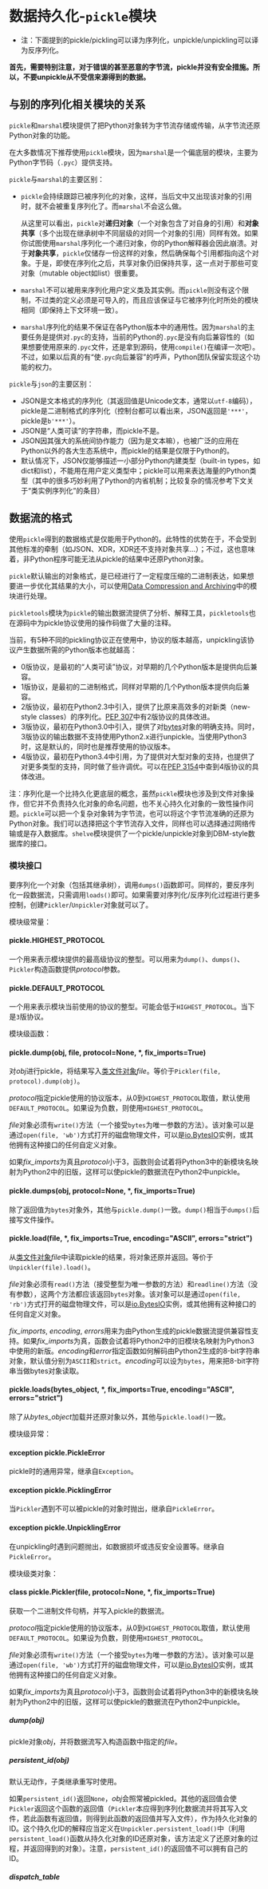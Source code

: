 # 数据持久化-`pickle`模块

* 注：下面提到的pickle/pickling可以译为序列化，unpickle/unpickling可以译为反序列化。

**首先，需要特别注意，对于错误的甚至恶意的字节流，pickle并没有安全措施。所以，不要unpickle从不受信来源得到的数据。**

## 与别的序列化相关模块的关系

`pickle`和`marshal`模块提供了把Python对象转为字节流存储或传输，从字节流还原Python对象的功能。

在大多数情况下推荐使用`pickle`模块，因为`marshal`是一个偏底层的模块，主要为Python字节码（`.pyc`）提供支持。

`pickle`与`marshal`的主要区别：

* `pickle`会持续跟踪已被序列化的对象，这样，当后文中又出现该对象的引用时，就不会被重复序列化了。而`marshal`不会这么做。

    从这里可以看出，`pickle`对**递归对象**（一个对象包含了对自身的引用）和**对象共享**（多个出现在继承树中不同层级的对同一个对象的引用）同样有效。如果你试图使用`marshal`序列化一个递归对象，你的Python解释器会因此崩溃。对于**对象共享**，`pickle`仅储存一份这样的对象，然后确保每个引用都指向这个对象。于是，即使在序列化之后，共享对象仍旧保持共享，这一点对于那些可变对象（mutable object如list）很重要。
    
* `marshal`不可以被用来序列化用户定义类及其实例。而`pickle`则没有这个限制，不过类的定义必须是可导入的，而且应该保证与它被序列化时所处的模块相同（即保持上下文环境一致）。

* `marshal`序列化的结果不保证在各Python版本中的通用性。因为`marshal`的主要任务是提供对`.pyc`的支持，当前的Python的`.pyc`是没有向后兼容性的（如果想要使用原来的`.pyc`文件，还是拿到源码，使用`compile()`在编译一次吧）。不过，如果以后真的有“使`.pyc`向后兼容”的呼声，Python团队保留实现这个功能的权力。

`pickle`与`json`的主要区别：

* JSON是文本格式的序列化（其返回值是Unicode文本，通常以`utf-8`编码），pickle是二进制格式的序列化（控制台都可以看出来，JSON返回是`'***'`，pickle是`b'***'`）。
* JSON是“人类可读”的字符串，而pickle不是。
* JSON因其强大的系统间协作能力（因为是文本嘛），也被广泛的应用在Python以外的各大生态系统中，而pickle的结果是仅限于Python的。
* 默认情况下，JSON仅能够描述一小部分Python内建类型（built-in types，如dict和list），不能用在用户定义类型中；pickle可以用来表达海量的Python类型（其中的很多巧妙利用了Python的内省机制；比较复杂的情况参考下文关于“类实例序列化”的条目）

## 数据流的格式

使用`pickle`得到的数据格式是仅能用于Python的。此特性的优势在于，不会受到其他标准的牵制（如JSON、XDR，XDR还不支持对象共享…）；不过，这也意味着，非Python程序可能无法从pickle的结果中还原Python对象。

`pickle`默认输出的对象格式，是已经进行了一定程度压缩的二进制表达，如果想要进一步优化其结果的大小，可以使用[Data Compression and Archiving](https://docs.python.org/3.4/library/archiving.html)中的模块进行处理。

`pickletools`模块为`pickle`的输出数据流提供了分析、解释工具，`pickletools`也在源码中为pickle协议使用的操作码做了大量的注释。

当前，有5种不同的pickling协议正在使用中，协议的版本越高，unpickling该协议产生数据所需的Python版本也就越高：

* 0版协议，是最初的“人类可读”协议，对早期的几个Python版本是提供向后兼容。
* 1版协议，是最初的二进制格式，同样对早期的几个Python版本提供向后兼容。
* 2版协议，最初在Python2.3中引入，提供了比原来高效多的对新类（new-style classes）的序列化。[PEP 307](http://legacy.python.org/dev/peps/pep-0307/)中有2版协议的具体改进。
* 3版协议，最初在Python3.0中引入，提供了对[bytes](https://docs.python.org/3.4/library/functions.html#bytes)对象的明确支持。同时，3版协议的输出数据不支持使用Python2.x进行unpickle。当使用Python3时，这是默认的，同时也是推荐使用的协议版本。
* 4版协议，最初在Python3.4中引用，为了提供对大型对象的支持，也提供了对更多类型的支持，同时做了些许调优。可以在[PEP 3154](http://legacy.python.org/dev/peps/pep-3154/)中查到4版协议的具体改进。

注：序列化是一个比持久化更底层的概念，虽然`pickle`模块也涉及到文件对象操作，但它并不负责持久化对象的命名问题，也不关心持久化对象的一致性操作问题。`pickle`可以把一个复杂对象转为字节流，也可以将这个字节流准确的还原为Python对象。我们可以选择把这个字节流存入文件，同样也可以选择通过网络传输或是存入数据库。`shelve`模块提供了一个pickle/unpickle对象到DBM-style数据库的接口。

### 模块接口

要序列化一个对象（包括其继承树），调用`dumps()`函数即可。同样的，要反序列化一段数据流，只需调用`loads()`即可。如果需要对序列化/反序列化过程进行更多控制，创建`Pickler`/`Unpickler`对象就可以了。

模块级常量：

#### pickle.HIGHEST_PROTOCOL

一个用来表示模块提供的最高级协议的整型。可以用来为`dump()`、`dumps()`、`Pickler`构造函数提供*protocol*参数。

#### pickle.DEFAULT_PROTOCOL

一个用来表示模块当前使用的协议的整型。可能会低于`HIGHEST_PROTOCOL`。当下是`3`版协议。

模块级函数：

#### pickle.dump(obj, file, protocol=None, *, fix_imports=True)

对*obj*进行pickle，将结果写入[类文件对象](https://docs.python.org/3.4/glossary.html#term-file-object)*file*。等价于`Pickler(file, protocol).dump(obj)`。

*protocol*指定pickle使用的协议版本，从0到`HIGHEST_PROTOCOL`取值，默认使用`DEFAULT_PROTOCOL`。如果设为负数，则使用`HIGHEST_PROTOCOL`。

*file*对象必须有`write()`方法（一个接受`bytes`为唯一参数的方法）。该对象可以是通过`open(file, 'wb')`方式打开的磁盘物理文件，可以是[io.BytesIO](https://docs.python.org/3.4/library/io.html#io.BytesIO)实例，或其他拥有这种接口的任何自定义对象。

如果*fix_imports*为真且*protocol*小于3，函数则会试着将Python3中的新模块名映射为Python2中的旧版，这样可以使pickle的数据流在Python2中unpickle。

#### pickle.dumps(obj, protocol=None, *, fix_imports=True)

除了返回值为`bytes`对象外，其他与`pickle.dump()`一致。`dump()`相当于`dumps()`后接写文件操作。

#### pickle.load(file, *, fix_imports=True, encoding="ASCII", errors="strict")

从[类文件对象](https://docs.python.org/3.4/glossary.html#term-file-object)*file*中读取pickle的结果，将对象还原并返回。等价于`Unpickler(file).load()`。

*file*对象必须有`read()`方法（接受整型为唯一参数的方法）和`readline()`方法（没有参数），这两个方法都应该返回`bytes`对象。该对象可以是通过`open(file, 'rb')`方式打开的磁盘物理文件，可以是[io.BytesIO](https://docs.python.org/3.4/library/io.html#io.BytesIO)实例，或其他拥有这种接口的任何自定义对象。

*fix_imports*, *encoding*, *errors*用来为由Python生成的pickle数据流提供兼容性支持。如果*fix_imports*为真，函数会试着将Python2中的旧模块名映射为Python3中使用的新版。*encoding*和*error*指定函数如何解码由Python2生成的8-bit字符串对象，默认值分别为`ASCII`和`strict`。*encoding*可以设为`bytes`，用来把8-bit字符串当做bytes对象读取。

#### pickle.loads(bytes_object, *, fix_imports=True, encoding="ASCII", errors="strict")

除了从*bytes_object*加载并还原对象以外，其他与`pickle.load()`一致。

模块级异常：

#### exception pickle.PickleError

pickle时的通用异常，继承自`Exception`。

#### exception pickle.PicklingError

当`Pickler`遇到不可以被pickle的对象时抛出，继承自`PickleError`。

#### exception pickle.UnpicklingError

在unpickling时遇到问题抛出，如数据损坏或违反安全设置等。继承自`PickleError`。

模块级类对象：

#### class pickle.Pickler(file, protocol=None, *, fix_imports=True)

获取一个二进制文件句柄，并写入pickle的数据流。

*protocol*指定pickle使用的协议版本，从0到`HIGHEST_PROTOCOL`取值，默认使用`DEFAULT_PROTOCOL`。如果设为负数，则使用`HIGHEST_PROTOCOL`。

*file*对象必须有`write()`方法（一个接受`bytes`为唯一参数的方法）。该对象可以是通过`open(file, 'wb')`方式打开的磁盘物理文件，可以是[io.BytesIO](https://docs.python.org/3.4/library/io.html#io.BytesIO)实例，或其他拥有这种接口的任何自定义对象。

如果*fix_imports*为真且*protocol*小于3，函数则会试着将Python3中的新模块名映射为Python2中的旧版，这样可以使pickle的数据流在Python2中unpickle。

##### dump(obj)

pickle对象*obj*，并将数据流写入构造函数中指定的*file*。

##### persistent_id(obj)

默认无动作，子类继承重写时使用。

如果`persistent_id()`返回`None`，*obj*会照常被pickled。其他的返回值会使`Pickler`返回这个函数的返回值（`Pickler`本应得到序列化数据流并将其写入文件，若此函数有返回值，则得到此函数的返回值并写入文件），作为持久化对象的ID。这个持久化ID的解释应当定义在`Unpickler.persistent_load()`中（利用`persistent_load()`函数从持久化对象的ID还原对象，该方法定义了还原对象的过程，并返回得到的对象）。注意，`persistent_id()`的返回值不可以拥有自己的ID。

##### dispatch_table


